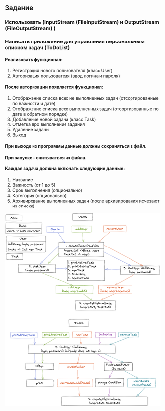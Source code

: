 ## Задание 
### Использовать (InputStream (FileInputStream) и OutputStream (FileOutputStream) )

### Написать приложение для управления персональным списком задач (ToDoList)

#### Реализовать функционал:
1. Регистрация нового пользователя (класс User)
2. Авторизация пользователя (ввод логина и пароля)

#### После авторизации появляется функционал:
1. Отображение списка всех не выполненных задач (отсортированные по важности и дате)
2. Отображение списка всех выполненных задач (отсортированные по дате в обратном порядке)
3. Добавление новой задачи (класс Task)
4. Отметка про выполнение задания
5. Удаление задачи
6. Выход

#### При выходе из программы данные должны сохраняться в файл.
#### При запуске - считываться из файла.

#### Каждая задача должна включать следующие данные:
1. Название
2. Важность (от 1 до 5)
3. Срок выполнения (опционально)
4. Категория (опционально)
5. Архивирование выполненных задач (после архивирования исчезают из списка)

![](images/Scheme.png)

